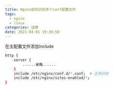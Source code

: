 ```yaml
---
title: Nginx如何识别多个conf配置文件
tags:
  - nginx
  - linux
categories: 运维
date: 2021-04-01 19:30:58
---
```

在主配置文件添加include
```bash
http {
	server {
		......省略......
	}
	include /etc/nginx/conf.d/*.conf;  # 正则识别
	include /etc/nginx/sites-enabled/*;
}
```